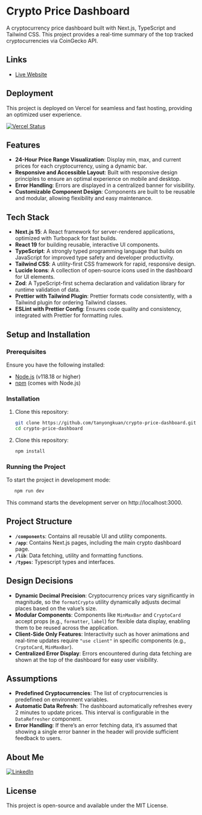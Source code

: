 # Crypto Price Dashboard

A cryptocurrency price dashboard built with Next.js, TypeScript and Tailwind CSS. This project provides a real-time summary of the top tracked cryptocurrencies via CoinGecko API.

## Links

- [Live Website](https://crypto-price-dashboard-kappa.vercel.app/ 'Visit Crypto Dashboard')

## Deployment

This project is deployed on Vercel for seamless and fast hosting, providing an optimized user experience.

[![Vercel Status](https://vercelbadge.vercel.app/api/tanyongkuan/crypto-price-dashboard)](https://vercel.com/tanyongkuan/crypto-price-dashboard)

## Features

- **24-Hour Price Range Visualization**: Display min, max, and current prices for each cryptocurrency, using a dynamic bar.
- **Responsive and Accessible Layout**: Built with responsive design principles to ensure an optimal experience on mobile and desktop.
- **Error Handling**: Errors are displayed in a centralized banner for visibility.
- **Customizable Component Design**: Components are built to be reusable and modular, allowing flexibility and easy maintenance.

## Tech Stack

- **Next.js 15**: A React framework for server-rendered applications, optimized with Turbopack for fast builds.
- **React 19** for building reusable, interactive UI components.
- **TypeScript**: A strongly typed programming language that builds on JavaScript for improved type safety and developer productivity.
- **Tailwind CSS**: A utility-first CSS framework for rapid, responsive design.
- **Lucide Icons**: A collection of open-source icons used in the dashboard for UI elements.
- **Zod**: A TypeScript-first schema declaration and validation library for runtime validation of data.
- **Prettier with Tailwind Plugin**: Prettier formats code consistently, with a Tailwind plugin for ordering Tailwind classes.
- **ESLint with Prettier Config**: Ensures code quality and consistency, integrated with Prettier for formatting rules.

## Setup and Installation

### Prerequisites

Ensure you have the following installed:

- [Node.js](https://nodejs.org/) (v118.18 or higher)
- [npm](https://www.npmjs.com/) (comes with Node.js)

### Installation

1. Clone this repository:

   ```bash
   git clone https://github.com/tanyongkuan/crypto-price-dashboard.git
   cd crypto-price-dashboard
   ```

2. Clone this repository:
   ```bash
   npm install
   ```

### Running the Project

To start the project in development mode:

```bash
   npm run dev
```

This command starts the development server on http://localhost:3000.

## Project Structure

- **`/components`**: Contains all reusable UI and utility components.
- **`/app`**: Contains Next.js pages, including the main crypto dashboard page.
- **`/lib`**: Data fetching, utility and formatting functions.
- **`/types`**: Typescript types and interfaces.

## Design Decisions

- **Dynamic Decimal Precision**: Cryptocurrency prices vary significantly in magnitude, so the `formatCrypto` utility dynamically adjusts decimal places based on the value’s size.
- **Modular Components**: Components like `MinMaxBar` and `CryptoCard` accept props (e.g., `formatter`, `label`) for flexible data display, enabling them to be reused across the application.
- **Client-Side Only Features**: Interactivity such as hover animations and real-time updates require `"use client"` in specific components (e.g., `CryptoCard`, `MinMaxBar`).
- **Centralized Error Display**: Errors encountered during data fetching are shown at the top of the dashboard for easy user visibility.

## Assumptions

- **Predefined Cryptocurrencies**: The list of cryptocurrencies is predefined on environment variables.
- **Automatic Data Refresh**: The dashboard automatically refreshes every 2 minutes to update prices. This interval is configurable in the `DataRefresher` component.
- **Error Handling**: If there’s an error fetching data, it’s assumed that showing a single error banner in the header will provide sufficient feedback to users.

## About Me

[![LinkedIn](https://img.shields.io/badge/LinkedIn-0077B5?style=for-the-badge&logo=linkedin&logoColor=white)](https://www.linkedin.com/in/tanyongkuan/)

## License

This project is open-source and available under the MIT License.
